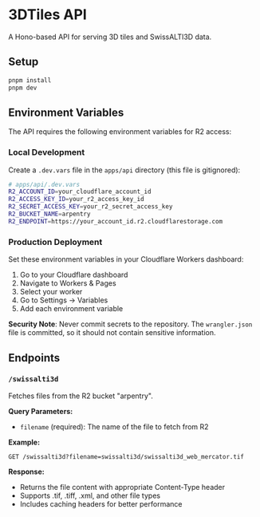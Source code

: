 # 3DTiles API

A Hono-based API for serving 3D tiles and SwissALTI3D data.

## Setup

```bash
pnpm install
pnpm dev
```

## Environment Variables

The API requires the following environment variables for R2 access:

### Local Development

Create a `.dev.vars` file in the `apps/api` directory (this file is gitignored):

```bash
# apps/api/.dev.vars
R2_ACCOUNT_ID=your_cloudflare_account_id
R2_ACCESS_KEY_ID=your_r2_access_key_id
R2_SECRET_ACCESS_KEY=your_r2_secret_access_key
R2_BUCKET_NAME=arpentry
R2_ENDPOINT=https://your_account_id.r2.cloudflarestorage.com
```

### Production Deployment

Set these environment variables in your Cloudflare Workers dashboard:

1. Go to your Cloudflare dashboard
2. Navigate to Workers & Pages
3. Select your worker
4. Go to Settings → Variables
5. Add each environment variable

**Security Note**: Never commit secrets to the repository. The `wrangler.json` file is committed, so it should not contain sensitive information.

## Endpoints

### `/swissalti3d`

Fetches files from the R2 bucket "arpentry".

**Query Parameters:**

- `filename` (required): The name of the file to fetch from R2

**Example:**

```
GET /swissalti3d?filename=swissalti3d/swissalti3d_web_mercator.tif
```

**Response:**

- Returns the file content with appropriate Content-Type header
- Supports .tif, .tiff, .xml, and other file types
- Includes caching headers for better performance

